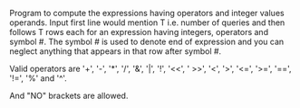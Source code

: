 Program to compute the expressions having operators and integer values
operands. Input first line would mention T i.e. number of queries and then follows T rows each
for an expression having integers, operators and symbol #. The symbol # is used to denote end
of expression and you can neglect anything that appears in that row after symbol #.

Valid operators are '+',   '-',   '*',   '/',  '&',  '|',   '!',   '<<', ' >>',   '<',  '>',   '<=',   '>=',  '==',   '!=',  '%'   and        '^'.


And "NO" brackets are allowed. 
